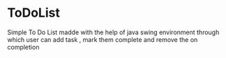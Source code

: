 # ToDoList
Simple To Do List madde with the help of java swing environment through which user can add task , mark them complete and remove the on completion
